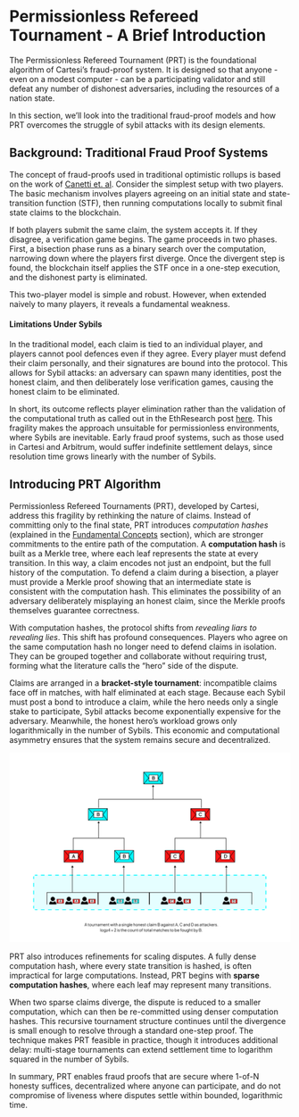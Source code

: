 # Permissionless Refereed Tournament - A Brief Introduction

The Permissionless Refereed Tournament (PRT) is the foundational algorithm of Cartesi’s fraud-proof system. It is designed so that anyone - even on a modest computer - can be a participating validator and still defeat any number of dishonest adversaries, including the resources of a nation state.

In this section, we’ll look into the traditional fraud-proof models and how PRT overcomes the struggle of sybil attacks with its design elements. 

## Background: Traditional Fraud Proof Systems
The concept of fraud-proofs used in traditional optimistic rollups is based on the work of [Canetti et. al](https://www.sciencedirect.com/science/article/pii/S0890540113000217?via%3Dihub). Consider the simplest setup with two players. The basic mechanism involves players agreeing on an initial state and state-transition function (STF), then running computations locally to submit final state claims to the blockchain. 

If both players submit the same claim, the system accepts it. If they disagree, a verification game begins. The game proceeds in two phases. First, a bisection phase runs as a binary search over the computation, narrowing down where the players first diverge. Once the divergent step is found, the blockchain itself applies the STF once in a one-step execution, and the dishonest party is eliminated.

This two-player model is simple and robust. However, when extended naively to many players, it reveals a fundamental weakness.

#### Limitations Under Sybils
In the traditional model, each claim is tied to an individual player, and players cannot pool defences even if they agree. Every player must defend their claim personally, and their signatures are bound into the protocol. This allows for Sybil attacks: an adversary can spawn many identities, post the honest claim, and then deliberately lose verification games, causing the honest claim to be eliminated.

In short, its outcome reflects player elimination rather than the validation of the computational truth as called out in the EthResearch post [here](https://ethresear.ch/t/fraud-proofs-are-broken/19234). This fragility makes the approach unsuitable for permissionless environments, where Sybils are inevitable. Early fraud proof systems, such as those used in Cartesi and Arbitrum, would suffer indefinite settlement delays, since resolution time grows linearly with the number of Sybils.

## Introducing PRT Algorithm
Permissionless Refereed Tournaments (PRT), developed by Cartesi, address this fragility by rethinking the nature of claims. Instead of committing only to the final state, PRT introduces _computation hashes_ (explained in the [Fundamental Concepts](../../../fraud-proofs/fraud-proof-basics/state-transition-function#computation-hash) section), which are stronger commitments to the entire path of the computation.
A **computation hash** is built as a Merkle tree, where each leaf represents the state at every transition. In this way, a claim encodes not just an endpoint, but the full history of the computation. To defend a claim during a bisection, a player must provide a Merkle proof showing that an intermediate state is consistent with the computation hash. This eliminates the possibility of an adversary deliberately misplaying an honest claim, since the Merkle proofs themselves guarantee correctness.

With computation hashes, the protocol shifts from _revealing liars to revealing lies_. This shift has profound consequences. Players who agree on the same computation hash no longer need to defend claims in isolation. They can be grouped together and collaborate without requiring trust, forming what the literature calls the “hero” side of the dispute.

Claims are arranged in a **bracket-style tournament**: incompatible claims face off in matches, with half eliminated at each stage. Because each Sybil must post a bond to introduce a claim, while the hero needs only a single stake to participate, Sybil attacks become exponentially expensive for the adversary. Meanwhile, the honest hero’s workload grows only logarithmically in the number of Sybils. This economic and computational asymmetry ensures that the system remains secure and decentralized.

![PRT Tournament](../images/tournament-bracket.png)

PRT also introduces refinements for scaling disputes. A fully dense computation hash, where every state transition is hashed, is often impractical for large computations. Instead, PRT begins with **sparse computation hashes**, where each leaf may represent many transitions.

When two sparse claims diverge, the dispute is reduced to a smaller computation, which can then be re-committed using denser computation hashes. This recursive tournament structure continues until the divergence is small enough to resolve through a standard one-step proof. The technique makes PRT feasible in practice, though it introduces additional delay: multi-stage tournaments can extend settlement time to logarithm squared in the number of Sybils.

In summary, PRT enables fraud proofs that are secure where 1-of-N honesty suffices, decentralized where anyone can participate, and do not compromise of liveness where disputes settle within bounded, logarithmic time.

